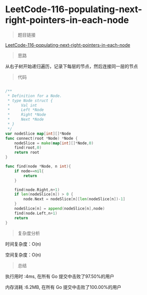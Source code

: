 # LeetCode-116-populating-next-right-pointers-in-each-node

>题目链接

[LeetCode-116-populating-next-right-pointers-in-each-node](https://leetcode-cn.com/problems/populating-next-right-pointers-in-each-node/)

>思路

从右子树开始递归遍历，记录下每层的节点，然后连接同一层的节点

>代码

```go

/**
 * Definition for a Node.
 * type Node struct {
 *     Val int
 *     Left *Node
 *     Right *Node
 *     Next *Node
 * }
 */
var nodeSlice map[int][]*Node
func connect(root *Node) *Node {
    nodeSlice = make(map[int][]*Node,0)
    find(root,0)
    return root
}

func find(node *Node, n int){
    if node==nil{
        return
    }

    find(node.Right,n+1)
    if len(nodeSlice[n]) > 0 {
        node.Next = nodeSlice[n][len(nodeSlice[n])-1]
    } 
    nodeSlice[n] = append(nodeSlice[n],node)
    find(node.Left,n+1)
    return
}
```

>复杂度分析

时间复杂度：O(n)

空间复杂度：O(n)

>总结

执行用时 :4ms, 在所有 Go 提交中击败了97.50%的用户

内存消耗 :6.2MB, 在所有 Go 提交中击败了100.00%的用户
